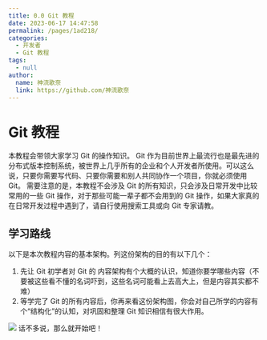 ```yaml
---
title: 0.0 Git 教程
date: 2023-06-17 14:47:58
permalink: /pages/1ad218/
categories:
  - 开发者
  - Git 教程
tags:
  - null
author: 
  name: 神流歌奈
  link: https://github.com/神流歌奈
---
```

# Git 教程

本教程会带领大家学习 Git 的操作知识。
Git 作为目前世界上最流行也是最先进的分布式版本控制系统，被世界上几乎所有的企业和个人开发者所使用。可以这么说，只要你需要写代码、只要你需要和别人共同协作一个项目，你就必须使用 Git。
需要注意的是，本教程不会涉及 Git 的所有知识，只会涉及日常开发中比较常用的一些 Git 操作，对于那些可能一辈子都不会用到的 Git 操作，如果大家真的在日常开发过程中遇到了，请自行使用搜索工具或向 Git 专家请教。

## 学习路线

以下是本次教程内容的基本架构。列这份架构的目的有以下几个：

1. 先让 Git 初学者对 Git 的 内容架构有个大概的认识，知道你要学哪些内容（不要被这些看不懂的名词吓到，这些名词可能看上去高大上，但是内容其实都不难）
2. 等学完了 Git 的所有内容后，你再来看这份架构图，你会对自己所学的内容有个“结构化”的认知，对巩固和整理 Git 知识相信有很大作用。

![](https://ushio.oss-cn-shanghai.aliyuncs.com/kana/git-guide/0.1.jpg)
话不多说，那么就开始吧！
